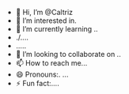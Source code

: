 - 👋 Hi, I’m @Caltriz
- 👀 I’m interested in.
- 🌱 I’m currently learning ..
- ./....
- .....
- 💞️ I’m looking to collaborate on ..
- 📫 How to reach me...
- 😄 Pronouns:. ...
- ⚡ Fun fact:....

<!---
Caltriz/Caltriz is a ✨ special ✨ repository because its `README.md` (this file) appears on your GitHub profile.
You can click the Preview link to take a look at your changes.
--->

